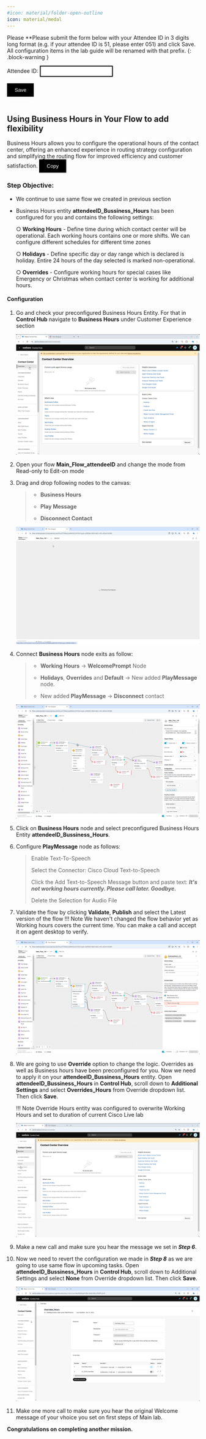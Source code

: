 ```yaml
---
#icon: material/folder-open-outline
icon: material/medal
---
```


<script>
 function update () {
    const form = document.forms['attendee-form'];
    if (form) {
      form.addEventListener('submit', function (event) {
        event.preventDefault();
        const inputs = Array.from(form.querySelectorAll('input'));
        const values = inputs.reduce((acc, input) => {
          acc[input.id + '_out'] = input.value;
          return acc;
        }, {});

        Object.entries(values).forEach(([id, value]) => {
          const elements = document.getElementsByClassName(id);
          Array.from(elements).forEach(element => {

            console.log(element.innerHTML);
            if(Number(element.innerHTML) > 99 ){
               console.log(`Got a 99+ attendee: ${element.innerHTML}`);
               element.innerHTML = value;
             }
            else{
               console.log(`Got a sub 99 attendee: ${element.innerHTML}`);
               if(element.innerHTML.includes('gmail.com'))
               {
                element.innerHTML = `0${value}`;
                }
               else{
                element.innerHTML = value;
               }
                }
          });
        });
        const attendeeIDInput = form.elements['attendeeID'];
       if (attendeeIDInput && attendeeIDInput.value !== 'Your_Attendee_ID') {
          localStorage.setItem('attendeeID', attendeeIDInput.value);
        }
      });
    }
  };
</script>
<style>
  /* Style for the button */
  button {
    background-color: black; /* Set the background color to black */
    color: white; /* Set the text color to white */
    border: none; /* Remove the border */
    padding: 10px 20px; /* Add some padding for better appearance */
    cursor: pointer; /* Show a pointer cursor on hover */
  }

   /* Style for the input element */
  input[type="text"] {
    border: 2px solid black; /* Set the border thickness to 2px */
    padding: 5px; /* Add some padding for better appearance */

</style>


 Please **Please submit the form below with your Attendee ID in 3 digits long format (e.g. if your attendee ID is 51, please enter 051) and click Save. All configuration items in the lab guide will be renamed with that prefix.
{: .block-warning }

<script>
document.forms["attendee-form"][1].value = localStorage.getItem("attendeeID") || "Your Attendee ID" 
</script>
<form id="attendee-form">
  <label for="attendee">Attendee ID:</label>
  <input type="text" id="attendee" name="attendee" onChange="update()"><br>
<br>
  <button onclick="update()">Save</button>
</form>

<br/>

## Using Business Hours in Your Flow to add flexibility

Business Hours allows you to configure the operational hours of the contact center, offering an enhanced experience in routing strategy configuration and simplifying the routing flow for improved efficiency and customer satisfaction. 
<button class="copy-button" data-copy-text="specific line or word">Copy</button>

### **Step Objective:**
  - We continue to use same flow we created in previous section

  - Business Hours entity **<w class = "attendee_out">attendeeID</w>_Bussiness_Hours** has been configured for you and contains the following settings:
    
    ○ **Working Hours** - Define time during which contact center will be operational. Each working hours contains one or more shifts. We can configure different schedules for different time zones
    
    ○ **Holidays** - Define specific day or day range which is declared is holiday. Entire 24 hours of the day selected is marked non-operational​.
    
    ○ **Overrides** - Configure working hours for special cases like Emergency or Christmas when contact center is working for additional hours​.


#### Configuration

1. Go and check your preconfigured Business Hours Entity. For that in **Control Hub** navigate to **Business Hours** under Customer Experience section

    ![profiles](../graphics/Lab1/8-BH_Entity.gif)

2. Open your flow **Main_Flow_<w class = "attendee_out">attendeeID</w>** and change the mode from Read-only to Edit-on mode
3. Drag and drop following nodes to the canvas:

    > - **Business Hours**
    >
    > - **Play Message**
    >
    > - **Disconnect Contact**

    ![profiles](../graphics/Lab1/9-Drag_BH_Play_Disc.gif)

4. Connect **Business Hours** node exits as follow:

    > - **Working Hours** -> **WelcomePrompt** Node
    >
    > - **Holidays**, **Overrides** and **Default** -> New added **PlayMessage** node.
    >
    > - New added **PlayMessage** -> **Disconnect** contact

    ![profiles](../graphics/Lab1/10-BH_node_connection.gif)

5. Click on **Business Hours** node and select preconfigured Business Hours Entity **<w class = "attendee_out">attendeeID</w>_Bussiness_Hours**.

6. Configure **PlayMessage** node as follows:

    > Enable Text-To-Speech
    >
    > Select the Connector: Cisco Cloud Text-to-Speech
    >
    > Click the Add Text-to-Speech Message button and paste text: ***It's not working hours currently. Please call later. Goodbye.***
    >
    > Delete the Selection for Audio File

7. Validate the flow by clicking **Validate**, **Publish** and select the Latest version of the flow
    !!! Note
        We haven't changed the flow behavior yet as Working hours covers the current time. You can make a call and accept it on agent desktop to verify.

    ![profiles](../graphics/Lab1/11-BH_Play_Config.gif)

   
8. We are going to use **Override** option to change the logic. Overrides as well as Business hours have been preconfigured for you. Now we need to apply it on your **<w class = "attendee_out">attendeeID</w>_Bussiness_Hours** entity. Open **<w class = "attendee_out">attendeeID</w>_Bussiness_Hours** in **Control Hub**, scroll down to **Additional Settings** and select **Overrides_Hours** from Override dropdown list. Then click **Save**.

    !!! Note
        Override Hours entity was configured to overwrite Working Hours and set to duration of current Cisco Live lab 

    ![profiles](../graphics/Lab1/12-Overrides_Config.gif)

9. Make a new call and make sure you hear the message we set in ***Step 6***.

10. Now we need to revert the configuration we made in ***Step 8*** as we are going to use same flow in upcoming tasks. Open **<w class = "attendee_out">attendeeID</w>_Bussiness_Hours** in **Control Hub**, scroll down to Additional Settings and select **None** from Override dropdown list. Then click **Save**.

     ![profiles](../graphics/Lab1/13-Revert_Overrides_Config.gif) 

11. Make one more call to make sure you hear the original Welcome message of your vhoice you set on first steps of Main lab.

**Congratulations on completing another mission.**
